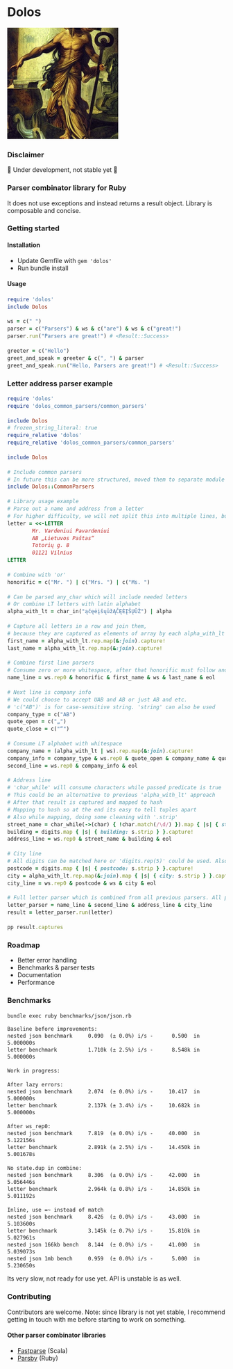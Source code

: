# Dolos

<img height="256" src="docs/dolos_stable_diff.png" width="256"/>


### Disclaimer
🚧 Under development, not stable yet 🚧

### Parser combinator library for Ruby

It does not use exceptions and instead returns a result object.
Library is composable and concise.

### Getting started

#### Installation
- Update Gemfile with `gem 'dolos'`
- Run bundle install

#### Usage
```ruby
require 'dolos'
include Dolos

ws = c(" ")
parser = c("Parsers") & ws & c("are") & ws & c("great!")
parser.run("Parsers are great!") # <Result::Success>

greeter = c("Hello")
greet_and_speak = greeter & c(", ") & parser
greet_and_speak.run("Hello, Parsers are great!") # <Result::Success>
```

### Letter address parser example

```ruby
require 'dolos'
require 'dolos_common_parsers/common_parsers'

include Dolos
# frozen_string_literal: true
require_relative 'dolos'
require_relative 'dolos_common_parsers/common_parsers'

include Dolos

# Include common parsers
# In future this can be more structured, moved them to separate module to prevent breaking changes
include Dolos::CommonParsers

# Library usage example
# Parse out a name and address from a letter
# For higher difficulty, we will not split this into multiple lines, but instead parse it all at once
letter = <<-LETTER
        Mr. Vardeniui Pavardeniui
        AB „Lietuvos Paštas“
        Totorių g. 8
        01121 Vilnius
LETTER

# Combine with 'or'
honorific = c("Mr. ") | c("Mrs. ") | c("Ms. ")

# Can be parsed any_char which will include needed letters
# Or combine LT letters with latin alphabet
alpha_with_lt = char_in("ąčęėįšųūžĄČĘĖĮŠŲŪŽ") | alpha

# Capture all letters in a row and join them,
# because they are captured as elements of array by each alpha_with_lt parser.
first_name = alpha_with_lt.rep.map(&:join).capture!
last_name = alpha_with_lt.rep.map(&:join).capture!

# Combine first line parsers
# Consume zero or more whitespace, after that honorific must follow and so on
name_line = ws.rep0 & honorific & first_name & ws & last_name & eol

# Next line is company info
# We could choose to accept UAB and AB or just AB and etc.
# 'c("AB")' is for case-sensitive string. 'string' can also be used
company_type = c("AB")
quote_open = c("„")
quote_close = c("“")

# Consume LT alphabet with whitespace
company_name = (alpha_with_lt | ws).rep.map(&:join).capture!
company_info = company_type & ws.rep0 & quote_open & company_name & quote_close
second_line = ws.rep0 & company_info & eol

# Address line
# 'char_while' will consume characters while passed predicate is true
# This could be an alternative to previous 'alpha_with_lt' approach
# After that result is captured and mapped to hash
# Mapping to hash so at the end its easy to tell tuples apart
# Also while mapping, doing some cleaning with '.strip'
street_name = char_while(->(char) { !char.match(/\d/) }).map { |s| { street: s.strip } }.capture!
building = digits.map { |s| { building: s.strip } }.capture!
address_line = ws.rep0 & street_name & building & eol

# City line
# All digits can be matched here or 'digits.rep(5)' could be used. Also joining with map.
postcode = digits.map { |s| { postcode: s.strip } }.capture!
city = alpha_with_lt.rep.map(&:join).map { |s| { city: s.strip } }.capture!
city_line = ws.rep0 & postcode & ws & city & eol

# Full letter parser which is combined from all previous parsers. All previous parsers can be ran separately.
letter_parser = name_line & second_line & address_line & city_line
result = letter_parser.run(letter)

pp result.captures

```
### Roadmap
- Better error handling
- Benchmarks & parser tests
- Documentation
- Performance

### Benchmarks
`bundle exec ruby benchmarks/json/json.rb`
```
Baseline before improvements:
nested json benchmark     0.090  (± 0.0%) i/s -      0.500  in   5.000000s
letter benchmark          1.710k (± 2.5%) i/s -      8.548k in   5.000000s

Work in progress:

After lazy errors:
nested json benchmark     2.074  (± 0.0%) i/s -     10.417  in   5.000000s
letter benchmark          2.137k (± 3.4%) i/s -     10.682k in   5.000000s

After ws_rep0:
nested json benchmark     7.819  (± 0.0%) i/s -     40.000  in   5.122156s
letter benchmark          2.891k (± 2.5%) i/s -     14.450k in   5.001678s

No state.dup in combine:
nested json benchmark     8.306  (± 0.0%) i/s -     42.000  in   5.056446s
letter benchmark          2.964k (± 0.8%) i/s -     14.850k in   5.011192s

Inline, use =~ instead of match
nested json benchmark     8.426  (± 0.0%) i/s -     43.000  in   5.103600s
letter benchmark          3.145k (± 0.7%) i/s -     15.810k in   5.027961s
nested json 166kb bench   8.144  (± 0.0%) i/s -     41.000  in   5.039073s
nested json 1mb bench     0.959  (± 0.0%) i/s -      5.000  in   5.230650s

```
Its very slow, not ready for use yet. API is unstable is as well.


### Contributing
Contributors are welcome. Note: since library is not yet stable, I recommend getting in touch with me before starting to work on something.

#### Other parser combinator libraries
- [Fastparse](https://com-lihaoyi.github.io/fastparse/) (Scala)
- [Parsby](https://github.com/jolmg/parsby) (Ruby)